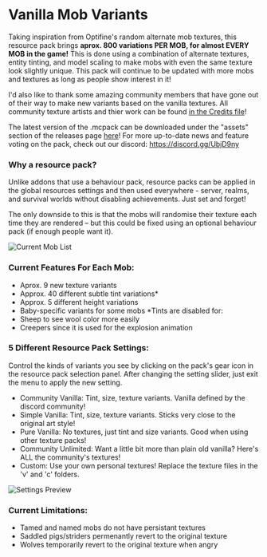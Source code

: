 # Vanilla Mob Variants

Taking inspiration from Optifine's random alternate mob textures, this resource pack brings **aprox. 800 variations PER MOB, for almost EVERY MOB in the game!** This is done using a combination of alternate textures, entity tinting, and model scaling to make mobs with even the same texture look slightly unique. This pack will continue to be updated with more mobs and textures as long as people show interest in it!

I'd also like to thank some amazing community members that have gone out of their way to make new variants based on the vanilla textures. All community texture artists and thier work can be found [in the Credits file](Credits.md)!

The latest version of the .mcpack can be downloaded under the "assets" section of the releases page [here](https://github.com/xanthousm/Vanilla-Mob-Variants/releases/latest)! For more up-to-date news and feature voting on the pack, check out our discord: https://discord.gg/UbjD9ny

### Why a resource pack?
Unlike addons that use a behaviour pack, resource packs can be applied in the global resources settings and then used everywhere - server, realms, and survival worlds without disabling achievements. Just set and forget!

The only downside to this is that the mobs will randomise their texture each time they are rendered – but this could be fixed using an optional behaviour pack (if enough people want it).

![Current Mob List](https://github.com/xanthousm/Vanilla-Mob-Variants/blob/master/media/full_list_v2.png)

### Current Features For Each Mob: 
- Aprox. 9 new texture variants
- Approx. 40 different subtle tint variations*
- Approx. 5 different height variations
- Baby-specific variants for some mobs
*Tints are disabled for:
- Sheep to see wool color more easily
- Creepers since it is used for the explosion animation

### 5 Different Resource Pack Settings:
Control the kinds of variants you see by clicking on the pack's gear icon in the resource pack selection panel. After changing the setting slider, just exit the menu to apply the new setting.
- Community Vanilla: Tint, size, texture variants. Vanilla defined by the discord community!
- Simple Vanilla: Tint, size, texture variants. Sticks very close to the original art style!
- Pure Vanilla: No textures, just tint and size variants. Good when using other texture packs!
- Community Unlimited: Want a little bit more than plain old vanilla? Here's ALL the community's textures!
- Custom: Use your own personal textures! Replace the texture files in the 'v' and 'c' folders.

![Settings Preview](https://github.com/xanthousm/Vanilla-Mob-Variants/blob/master/media/options_preview.png)

### Current Limitations: 
- Tamed and named mobs do not have persistant textures
- Saddled pigs/striders permenantly revert to the original texture
- Wolves temporarily revert to the original texture when angry
